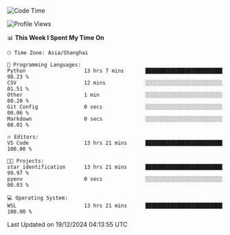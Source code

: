 <!--START_SECTION:waka-->
![Code Time](http://img.shields.io/badge/Code%20Time-2%2C154%20hrs%2011%20mins-blue)

![Profile Views](http://img.shields.io/badge/Profile%20Views-3-blue)

📊 **This Week I Spent My Time On** 

```text
🕑︎ Time Zone: Asia/Shanghai

💬 Programming Languages: 
Python                   13 hrs 7 mins       █████████████████████████   98.23 % 
CSV                      12 mins             ░░░░░░░░░░░░░░░░░░░░░░░░░   01.51 % 
Other                    1 min               ░░░░░░░░░░░░░░░░░░░░░░░░░   00.20 % 
Git Config               0 secs              ░░░░░░░░░░░░░░░░░░░░░░░░░   00.06 % 
Markdown                 0 secs              ░░░░░░░░░░░░░░░░░░░░░░░░░   00.01 % 

🔥 Editors: 
VS Code                  13 hrs 21 mins      █████████████████████████   100.00 % 

🐱‍💻 Projects: 
star_identification      13 hrs 21 mins      █████████████████████████   99.97 % 
pyenv                    0 secs              ░░░░░░░░░░░░░░░░░░░░░░░░░   00.03 % 

💻 Operating System: 
WSL                      13 hrs 21 mins      █████████████████████████   100.00 % 
```


 Last Updated on 19/12/2024 04:13:55 UTC
<!--END_SECTION:waka-->